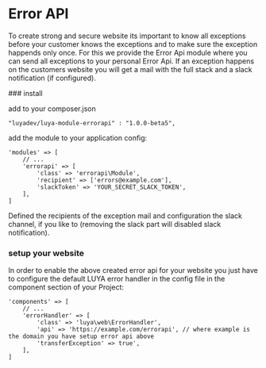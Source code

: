 Error API
=========

To create strong and secure website its important to know all exceptions before your customer knows the exceptions and to make sure the exception happends only once. For this we provide the Error Api module where you can send all exceptions to your personal Error Api. If an exception happens on the customers website you will get a mail with the full stack and a slack notification (if configured).

### install

add to your composer.json

```
"luyadev/luya-module-errorapi" : "1.0.0-beta5",
```

add the module to your application config:

```
'modules' => [
	// ...
	'errorapi' => [
	    'class' => 'errorapi\Module',
	    'recipient' => ['errors@example.com'],
	    'slackToken' => 'YOUR_SECRET_SLACK_TOKEN',
	],
]
```

Defined the recipients of the exception mail and configuration the slack channel, if you like to (removing the slack part will disabled slack notification).

### setup your website

In order to enable the above created error api for your website you just have to configure the default LUYA error handler in the config file in the component section of your Project:

```
'components' => [
	// ...
	'errorHandler' => [
        'class' => 'luya\web\ErrorHandler',
        'api' => 'https://example.com/errorapi', // where example is the domain you have setup error api above
        'transferException' => true',
	],
]
```